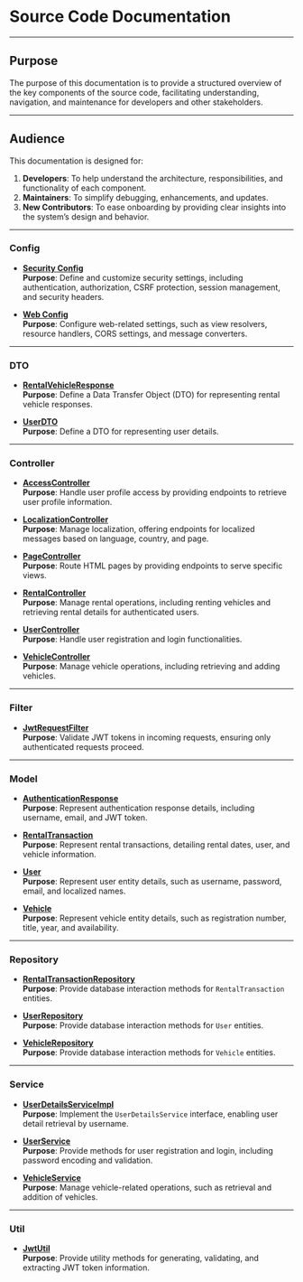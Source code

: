 # **Source Code Documentation**

---

## **Purpose**
The purpose of this documentation is to provide a structured overview of the key components of the source code, facilitating understanding, navigation, and maintenance for developers and other stakeholders.

---

## **Audience**
This documentation is designed for:
1. **Developers**: To help understand the architecture, responsibilities, and functionality of each component.
2. **Maintainers**: To simplify debugging, enhancements, and updates.
3. **New Contributors**: To ease onboarding by providing clear insights into the system’s design and behavior.

---

### **Config**
- **[Security Config](https://github.com/umuttig37/CarRentalWeb/blob/master/src/main/java/CarRentalWeb/Config/SecurityConfig.java)**  
  **Purpose**: Define and customize security settings, including authentication, authorization, CSRF protection, session management, and security headers.
  
- **[Web Config](https://github.com/umuttig37/CarRentalWeb/blob/master/src/main/java/CarRentalWeb/Config/WebConfig.java)**  
  **Purpose**: Configure web-related settings, such as view resolvers, resource handlers, CORS settings, and message converters.  

---

### **DTO**
- **[RentalVehicleResponse](https://github.com/umuttig37/CarRentalWeb/blob/master/src/main/java/CarRentalWeb/DTO/RentalVehicleResponse.java)**  
  **Purpose**: Define a Data Transfer Object (DTO) for representing rental vehicle responses.  

- **[UserDTO](https://github.com/umuttig37/CarRentalWeb/blob/master/src/main/java/CarRentalWeb/DTO/UserDTO.java)**  
  **Purpose**: Define a DTO for representing user details.  

---

### **Controller**
- **[AccessController](https://github.com/umuttig37/CarRentalWeb/blob/master/src/main/java/CarRentalWeb/controller/AccessController.java)**  
  **Purpose**: Handle user profile access by providing endpoints to retrieve user profile information.  

- **[LocalizationController](https://github.com/umuttig37/CarRentalWeb/blob/master/src/main/java/CarRentalWeb/controller/LocalizationController.java)**  
  **Purpose**: Manage localization, offering endpoints for localized messages based on language, country, and page.  

- **[PageController](https://github.com/umuttig37/CarRentalWeb/blob/master/src/main/java/CarRentalWeb/controller/PageController.java)**  
  **Purpose**: Route HTML pages by providing endpoints to serve specific views.  

- **[RentalController](https://github.com/umuttig37/CarRentalWeb/blob/master/src/main/java/CarRentalWeb/controller/RentalController.java)**  
  **Purpose**: Manage rental operations, including renting vehicles and retrieving rental details for authenticated users.  

- **[UserController](https://github.com/umuttig37/CarRentalWeb/blob/master/src/main/java/CarRentalWeb/controller/UserController.java)**  
  **Purpose**: Handle user registration and login functionalities.  

- **[VehicleController](https://github.com/umuttig37/CarRentalWeb/blob/master/src/main/java/CarRentalWeb/controller/VehicleController.java)**  
  **Purpose**: Manage vehicle operations, including retrieving and adding vehicles.  

---

### **Filter**
- **[JwtRequestFilter](https://github.com/umuttig37/CarRentalWeb/blob/master/src/main/java/CarRentalWeb/Filter/JwtRequestFilter.java)**  
  **Purpose**: Validate JWT tokens in incoming requests, ensuring only authenticated requests proceed.  

---

### **Model**
- **[AuthenticationResponse](https://github.com/umuttig37/CarRentalWeb/blob/master/src/main/java/CarRentalWeb/model/AuthenticationResponse.java)**  
  **Purpose**: Represent authentication response details, including username, email, and JWT token.  

- **[RentalTransaction](https://github.com/umuttig37/CarRentalWeb/blob/master/src/main/java/CarRentalWeb/model/RentalTransaction.java)**  
  **Purpose**: Represent rental transactions, detailing rental dates, user, and vehicle information.  

- **[User](https://github.com/umuttig37/CarRentalWeb/blob/master/src/main/java/CarRentalWeb/model/User.java)**  
  **Purpose**: Represent user entity details, such as username, password, email, and localized names.  

- **[Vehicle](https://github.com/umuttig37/CarRentalWeb/blob/master/src/main/java/CarRentalWeb/model/Vehicle.java)**  
  **Purpose**: Represent vehicle entity details, such as registration number, title, year, and availability.  

---

### **Repository**
- **[RentalTransactionRepository](https://github.com/umuttig37/CarRentalWeb/blob/master/src/main/java/CarRentalWeb/repository/RentalTransactionRepository.java)**  
  **Purpose**: Provide database interaction methods for `RentalTransaction` entities.  

- **[UserRepository](https://github.com/umuttig37/CarRentalWeb/blob/master/src/main/java/CarRentalWeb/repository/UserRepository.java)**  
  **Purpose**: Provide database interaction methods for `User` entities.
  
- **[VehicleRepository](https://github.com/umuttig37/CarRentalWeb/blob/master/src/main/java/CarRentalWeb/repository/VehicleRepository.java)**  
  **Purpose**: Provide database interaction methods for `Vehicle` entities.  

---

### **Service**
- **[UserDetailsServiceImpl](https://github.com/umuttig37/CarRentalWeb/blob/master/src/main/java/CarRentalWeb/service/UserDetailsServiceImpl.java)**  
  **Purpose**: Implement the `UserDetailsService` interface, enabling user detail retrieval by username.  

- **[UserService](https://github.com/umuttig37/CarRentalWeb/blob/master/src/main/java/CarRentalWeb/service/UserService.java)**  
  **Purpose**: Provide methods for user registration and login, including password encoding and validation.  

- **[VehicleService](https://github.com/umuttig37/CarRentalWeb/blob/master/src/main/java/CarRentalWeb/service/VehicleService.java)**  
  **Purpose**: Manage vehicle-related operations, such as retrieval and addition of vehicles.  

---

### **Util**
- **[JwtUtil](https://github.com/umuttig37/CarRentalWeb/blob/master/src/main/java/CarRentalWeb/Util/JwtUtil.java)**  
  **Purpose**: Provide utility methods for generating, validating, and extracting JWT token information.  
